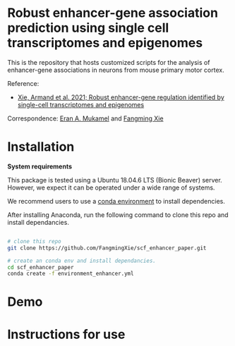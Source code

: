 # Robust enhancer-gene association prediction using single cell transcriptomes and epigenomes


This is the repository that hosts customized scripts for the analysis of enhancer-gene associations in neurons from mouse primary motor cortex.

Reference:
- [Xie, Armand et al. 2021; Robust enhancer-gene regulation identified by single-cell transcriptomes and epigenomes](https://www.biorxiv.org/content/10.1101/2021.10.25.465795v1)

Correspondence: [Eran A. Mukamel](mailto:emukamel@ucsd.edu) and [Fangming Xie](mailto:f7xie@ucsd.edu)

# Installation
**System requirements**

This package is tested using a Ubuntu 18.04.6 LTS (Bionic Beaver) server. However, we expect it can be operated under a wide range of systems.

We recommend users to use a [conda environment](https://docs.conda.io/projects/conda/en/latest/user-guide/getting-started.html) to install dependencies.

After installing Anaconda, run the following command to clone this repo and install dependancies.
```bash

# clone this repo
git clone https://github.com/FangmingXie/scf_enhancer_paper.git

# create an conda env and install dependancies.
cd scf_enhancer_paper
conda create -f environment_enhancer.yml
```

# Demo




# Instructions for use



